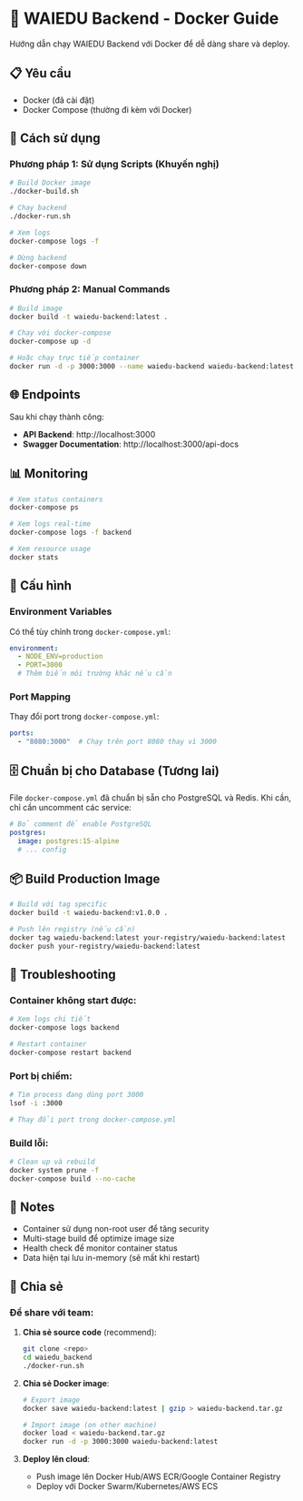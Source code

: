 # 🐳 WAIEDU Backend - Docker Guide

Hướng dẫn chạy WAIEDU Backend với Docker để dễ dàng share và deploy.

## 📋 Yêu cầu

- Docker (đã cài đặt)
- Docker Compose (thường đi kèm với Docker)

## 🚀 Cách sử dụng

### Phương pháp 1: Sử dụng Scripts (Khuyến nghị)

```bash
# Build Docker image
./docker-build.sh

# Chạy backend
./docker-run.sh

# Xem logs
docker-compose logs -f

# Dừng backend
docker-compose down
```

### Phương pháp 2: Manual Commands

```bash
# Build image
docker build -t waiedu-backend:latest .

# Chạy với docker-compose
docker-compose up -d

# Hoặc chạy trực tiếp container
docker run -d -p 3000:3000 --name waiedu-backend waiedu-backend:latest
```

## 🌐 Endpoints

Sau khi chạy thành công:

- **API Backend**: http://localhost:3000
- **Swagger Documentation**: http://localhost:3000/api-docs

## 📊 Monitoring

```bash
# Xem status containers
docker-compose ps

# Xem logs real-time
docker-compose logs -f backend

# Xem resource usage
docker stats
```

## 🔧 Cấu hình

### Environment Variables

Có thể tùy chỉnh trong `docker-compose.yml`:

```yaml
environment:
  - NODE_ENV=production
  - PORT=3000
  # Thêm biến môi trường khác nếu cần
```

### Port Mapping

Thay đổi port trong `docker-compose.yml`:

```yaml
ports:
  - "8080:3000"  # Chạy trên port 8080 thay vì 3000
```

## 🗄️ Chuẩn bị cho Database (Tương lai)

File `docker-compose.yml` đã chuẩn bị sẵn cho PostgreSQL và Redis. 
Khi cần, chỉ cần uncomment các service:

```yaml
# Bỏ comment để enable PostgreSQL
postgres:
  image: postgres:15-alpine
  # ... config
```

## 📦 Build Production Image

```bash
# Build với tag specific
docker build -t waiedu-backend:v1.0.0 .

# Push lên registry (nếu cần)
docker tag waiedu-backend:latest your-registry/waiedu-backend:latest
docker push your-registry/waiedu-backend:latest
```

## 🐛 Troubleshooting

### Container không start được:
```bash
# Xem logs chi tiết
docker-compose logs backend

# Restart container
docker-compose restart backend
```

### Port bị chiếm:
```bash
# Tìm process đang dùng port 3000
lsof -i :3000

# Thay đổi port trong docker-compose.yml
```

### Build lỗi:
```bash
# Clean up và rebuild
docker system prune -f
docker-compose build --no-cache
```

## 📝 Notes

- Container sử dụng non-root user để tăng security
- Multi-stage build để optimize image size
- Health check để monitor container status
- Data hiện tại lưu in-memory (sẽ mất khi restart)

## 🤝 Chia sẻ

### Để share với team:

1. **Chia sẻ source code** (recommend):
   ```bash
   git clone <repo>
   cd waiedu_backend
   ./docker-run.sh
   ```

2. **Chia sẻ Docker image**:
   ```bash
   # Export image
   docker save waiedu-backend:latest | gzip > waiedu-backend.tar.gz
   
   # Import image (on other machine)
   docker load < waiedu-backend.tar.gz
   docker run -d -p 3000:3000 waiedu-backend:latest
   ```

3. **Deploy lên cloud**:
   - Push image lên Docker Hub/AWS ECR/Google Container Registry
   - Deploy với Docker Swarm/Kubernetes/AWS ECS 